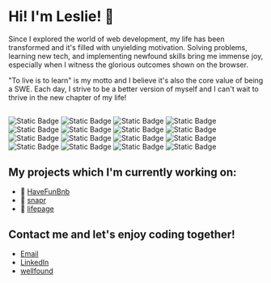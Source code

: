 # Hi! I'm Leslie! 👋

Since I explored the world of web development, my life has been transformed and it's filled with unyielding motivation. Solving problems, learning new tech, and implementing newfound skills bring me immense joy, especially when I witness the glorious outcomes shown on the browser.

"To live is to learn" is my motto and I believe it's also the core value of being a SWE. Each day, I strive to be a better version of myself and I can't wait to thrive in the new chapter of my life!

## 
![Static Badge](https://img.shields.io/badge/JavaScript-%23F0DB4F)
![Static Badge](https://img.shields.io/badge/Python-%2337C0B4)
![Static Badge](https://img.shields.io/badge/React-%2361DAFB)
![Static Badge](https://img.shields.io/badge/Redux-%23764ABC)
![Static Badge](https://img.shields.io/badge/Flask-%23ADADAD)
![Static Badge](https://img.shields.io/badge/Express-%23FC7C37)
![Static Badge](https://img.shields.io/badge/Sequelize-%23D1B2D4)
![Static Badge](https://img.shields.io/badge/Sqlalchemy-%2392A15F)
![Static Badge](https://img.shields.io/badge/AWS-%23055BAF)
![Static Badge](https://img.shields.io/badge/HTML5-%23E54D26)
![Static Badge](https://img.shields.io/badge/CSS3-%233D8FC6)
![Static Badge](https://img.shields.io/badge/npm-%23215722)
![Static Badge](https://img.shields.io/badge/node.js-%2383CD29)
![Static Badge](https://img.shields.io/badge/Visual%20Studio-%233C99D4) 
![Static Badge](https://img.shields.io/badge/Git-%23F3F9E3)
![Static Badge](https://img.shields.io/badge/GitHub-%23EDD83D)




## My projects which I'm currently working on:
- 📂 [HaveFunBnb](https://have-fun-bnb.onrender.com/)
- 📂 [snapr](https://snapr.onrender.com/)
- 📂 [lifepage](https://lifepage.onrender.com/)


## Contact me and let's enjoy coding together!
- [Email](chouyuchien@gmail.com)
- [LinkedIn](https://www.linkedin.com/in/lesliechou921/)
- [wellfound](https://wellfound.com/u/leslie-chou)
